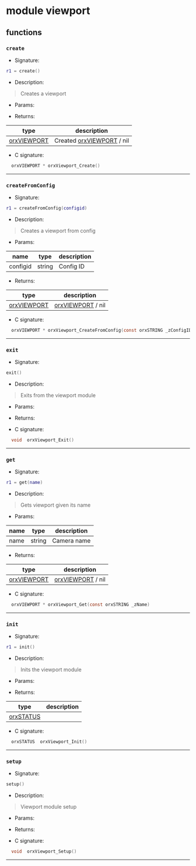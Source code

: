 # module viewport

## functions

### **`create`**

* Signature:

```lua
r1 = create()
```

* Description:

> Creates a viewport

* Params:

* Returns:

type | description 
--- | ---
[orxVIEWPORT](../types/orxVIEWPORT.md)  | Created [orxVIEWPORT](../types/orxVIEWPORT.md) / nil

* C signature:

```c
  orxVIEWPORT * orxViewport_Create()
```

---

### **`createFromConfig`**

* Signature:

```lua
r1 = createFromConfig(configid)
```

* Description:

> Creates a viewport from config

* Params:

name | type | description 
--- | --- | ---
configid | string | Config ID

* Returns:

type | description 
--- | ---
[orxVIEWPORT](../types/orxVIEWPORT.md)  | [orxVIEWPORT](../types/orxVIEWPORT.md) / nil

* C signature:

```c
  orxVIEWPORT * orxViewport_CreateFromConfig(const orxSTRING _zConfigID)
```

---

### **`exit`**

* Signature:

```lua
exit()
```

* Description:

> Exits from the viewport module

* Params:

* Returns:

* C signature:

```c
  void  orxViewport_Exit()
```

---

### **`get`**

* Signature:

```lua
r1 = get(name)
```

* Description:

> Gets viewport given its name

* Params:

name | type | description 
--- | --- | ---
name | string | Camera name

* Returns:

type | description 
--- | ---
[orxVIEWPORT](../types/orxVIEWPORT.md)  | [orxVIEWPORT](../types/orxVIEWPORT.md) / nil

* C signature:

```c
  orxVIEWPORT * orxViewport_Get(const orxSTRING _zName)
```

---

### **`init`**

* Signature:

```lua
r1 = init()
```

* Description:

> Inits the viewport module

* Params:

* Returns:

type | description 
--- | ---
[orxSTATUS](../enums.md#orxstatus)  | 

* C signature:

```c
  orxSTATUS  orxViewport_Init()
```

---

### **`setup`**

* Signature:

```lua
setup()
```

* Description:

> Viewport module setup

* Params:

* Returns:

* C signature:

```c
  void  orxViewport_Setup()
```

---

